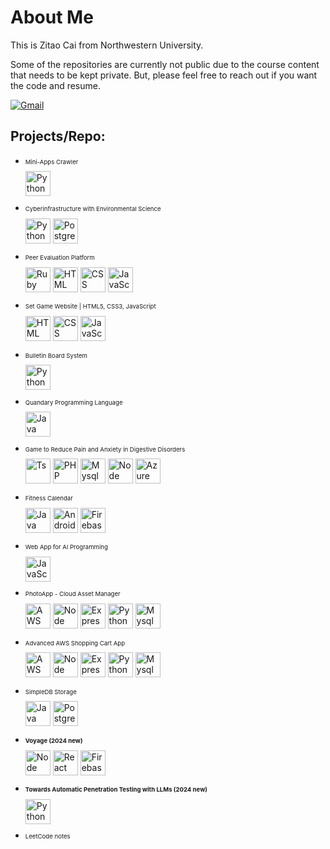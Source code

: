 <h1>About Me</h1>

<p>This is Zitao Cai from Northwestern University.</p>

<p>Some of the repositories are currently not public due to the course content that needs to be kept private. But, please feel free to reach out if you want the code and resume. </p>

[![Gmail](https://img.shields.io/badge/Gmail-D14836?style=for-the-badge&logo=gmail&logoColor=white)](mailto:jerrychoiczt@gmail.com)

<h2>Projects/Repo:</h2>

<ul>
  <li>
    <p style="font-size:1vw">Mini-Apps Crawler</p> 
    <img class="skill-icon" src="https://skillicons.dev/icons?i=py" alt="Python" style="width: 40px; height: 40px;">
  </li>
  <li>
    <p style="font-size:1vw">Cyberinfrastructure with Environmental Science</p>
    <img class="skill-icon" src="https://skillicons.dev/icons?i=py" alt="Python" style="width: 40px; height: 40px;">
    <img class="skill-icon" src="https://skillicons.dev/icons?i=postgres" alt="PostgreSQL" style="width: 40px; height: 40px;">
  </li>
  <li>
    <p style="font-size:1vw">Peer Evaluation Platform</p>
    <img class="skill-icon" src="https://skillicons.dev/icons?i=ruby" alt="Ruby" style="width: 40px; height: 40px;">
    <img class="skill-icon" src="https://skillicons.dev/icons?i=html" alt="HTML" style="width: 40px; height: 40px;">
    <img class="skill-icon" src="https://skillicons.dev/icons?i=css" alt="CSS" style="width: 40px; height: 40px;">
    <img class="skill-icon" src="https://skillicons.dev/icons?i=js" alt="JavaScript" style="width: 40px; height: 40px;">
  </li>
  <li><p style="font-size:1vw">Set Game Website | HTML5, CSS3, JavaScript</p>
    <img class="skill-icon" src="https://skillicons.dev/icons?i=html" alt="HTML" style="width: 40px; height: 40px;">
    <img class="skill-icon" src="https://skillicons.dev/icons?i=css" alt="CSS" style="width: 40px; height: 40px;">
    <img class="skill-icon" src="https://skillicons.dev/icons?i=js" alt="JavaScript" style="width: 40px; height: 40px;">
  </li>
  <li><p style="font-size:1vw">Bulletin Board System</p>
    <img class="skill-icon" src="https://skillicons.dev/icons?i=py" alt="Python" style="width: 40px; height: 40px;">
  </li>
  <li><p style="font-size:1vw">Quandary Programming Language</P>
    <img class="skill-icon" src="https://skillicons.dev/icons?i=java" alt="Java" style="width: 40px; height: 40px;"></li>
  <li><p style="font-size:1vw">Game to Reduce Pain and Anxiety in Digestive Disorders</p>
    <img class="skill-icon" src="https://skillicons.dev/icons?i=ts" alt="Ts" style="width: 40px; height: 40px;">
    <img class="skill-icon" src="https://skillicons.dev/icons?i=php" alt="PHP" style="width: 40px; height: 40px;">
    <img class="skill-icon" src="https://skillicons.dev/icons?i=mysql" alt="Mysql" style="width: 40px; height: 40px;">
    <img class="skill-icon" src="https://skillicons.dev/icons?i=nodejs" alt="Node" style="width: 40px; height: 40px;">
    <img class="skill-icon" src="https://skillicons.dev/icons?i=azure" alt="Azure" style="width: 40px; height: 40px;">
  </li>
  <li><p style="font-size:1vw">Fitness Calendar</p>
    <img class="skill-icon" src="https://skillicons.dev/icons?i=java" alt="Java" style="width: 40px; height: 40px;">
    <img class="skill-icon" src="https://skillicons.dev/icons?i=androidstudio" alt="Android" style="width: 40px; height: 40px;">
    <img class="skill-icon" src="https://skillicons.dev/icons?i=firebase" alt="Firebase" style="width: 40px; height: 40px;">
  </li>
  <li><p style="font-size:1vw">Web App for Al Programming</p>
    <img class="skill-icon" src="https://skillicons.dev/icons?i=js" alt="JavaScript" style="width: 40px; height: 40px;">
  </li>
  <li><p style="font-size:1vw">PhotoApp - Cloud Asset Manager</p>
    <img class="skill-icon" src="https://skillicons.dev/icons?i=aws" alt="AWS" style="width: 40px; height: 40px;">
    <img class="skill-icon" src="https://skillicons.dev/icons?i=nodejs" alt="Node" style="width: 40px; height: 40px;">
    <img class="skill-icon" src="https://skillicons.dev/icons?i=express" alt="Express" style="width: 40px; height: 40px;">
    <img class="skill-icon" src="https://skillicons.dev/icons?i=py" alt="Python" style="width: 40px; height: 40px;">
    <img class="skill-icon" src="https://skillicons.dev/icons?i=mysql" alt="Mysql" style="width: 40px; height: 40px;">
  </li>
  <li><p style="font-size:1vw">Advanced AWS Shopping Cart App</p>
    <img class="skill-icon" src="https://skillicons.dev/icons?i=aws" alt="AWS" style="width: 40px; height: 40px;">
    <img class="skill-icon" src="https://skillicons.dev/icons?i=nodejs" alt="Node" style="width: 40px; height: 40px;">
    <img class="skill-icon" src="https://skillicons.dev/icons?i=express" alt="Express" style="width: 40px; height: 40px;">
    <img class="skill-icon" src="https://skillicons.dev/icons?i=py" alt="Python" style="width: 40px; height: 40px;">
    <img class="skill-icon" src="https://skillicons.dev/icons?i=mysql" alt="Mysql" style="width: 40px; height: 40px;">
  </li>
  <li><p style="font-size:1vw">SimpleDB Storage</P>
    <img class="skill-icon" src="https://skillicons.dev/icons?i=java" alt="Java" style="width: 40px; height: 40px;">
    <img class="skill-icon" src="https://skillicons.dev/icons?i=postgres" alt="PostgreSQL" style="width: 40px; height: 40px;">
  </li>
  <li><p style="font-size:1vw"><b>Voyage (2024 new)</b></p>
    <img class="skill-icon" src="https://skillicons.dev/icons?i=nodejs" alt="Node" style="width: 40px; height: 40px;">
    <img class="skill-icon" src="https://skillicons.dev/icons?i=react" alt="React" style="width: 40px; height: 40px;">
    <img class="skill-icon" src="https://skillicons.dev/icons?i=firebase" alt="Firebase" style="width: 40px; height: 40px;">
  </li>
  <li><p style="font-size:1vw"><b>Towards Automatic Penetration Testing with LLMs (2024 new)</b></p>
    <img class="skill-icon" src="https://skillicons.dev/icons?i=py" alt="Python" style="width: 40px; height: 40px;">
  </li>
  <li><p style="font-size:1vw">LeetCode notes</li>
</ul>

<!-- <style>
  .skill-icon {
    width: 40px;
    height: 40px;
    margin-right: 5px; 
  }
</style> -->
